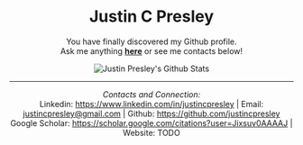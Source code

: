 <div align="center">

<h1>Justin C Presley</h1>

You have finally discovered my Github profile. <br>
Ask me anything <a href="https://github.com/justincpresley/justincpresley/issues/new"><b>here</b></a> or see me contacts below!

<img align="center" src="https://github-readme-stats.vercel.app/api?username=justincpresley&include_all_commits=true&count_private=true&show_icons=true&line_height=20&&theme=calm" alt="Justin Presley's Github Stats">

</br>

---

<i>Contacts and Connection:</i><br>
Linkedin: https://www.linkedin.com/in/justincpresley | 
Email: justincpresley@gmail.com | 
Github: https://github.com/justincpresley
</br>
Google Scholar: https://scholar.google.com/citations?user=Jixsuv0AAAAJ | 
Website: TODO
<!-- Website: https://www.justincpresley.com --!> <!-- Soon to be implemented--!>

</div>
